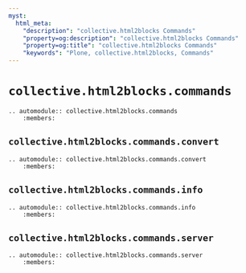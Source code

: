 ```yaml
---
myst:
  html_meta:
    "description": "collective.html2blocks Commands"
    "property=og:description": "collective.html2blocks Commands"
    "property=og:title": "collective.html2blocks Commands"
    "keywords": "Plone, collective.html2blocks, Commands"
---
```


# `collective.html2blocks.commands`

```{eval-rst}
.. automodule:: collective.html2blocks.commands
    :members:
```

## `collective.html2blocks.commands.convert`

```{eval-rst}
.. automodule:: collective.html2blocks.commands.convert
    :members:
```

## `collective.html2blocks.commands.info`

```{eval-rst}
.. automodule:: collective.html2blocks.commands.info
    :members:
```

## `collective.html2blocks.commands.server`

```{eval-rst}
.. automodule:: collective.html2blocks.commands.server
    :members:
```
